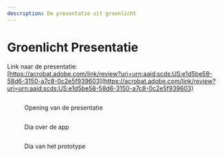 ```yaml
---
description: De presentatie uit groenlicht
---
```


# Groenlicht Presentatie

Link naar de presentatie: \
[https://acrobat.adobe.com/link/review?uri=urn:aaid:scds:US:e1d5be58-58d6-3150-a7c8-0c2e5f939603](https://acrobat.adobe.com/link/review?uri=urn:aaid:scds:US:e1d5be58-58d6-3150-a7c8-0c2e5f939603)

<figure><img src="../.gitbook/assets/1 (2).png" alt=""><figcaption><p>Opening van de presentatie</p></figcaption></figure>

<figure><img src="../.gitbook/assets/2 (6).png" alt=""><figcaption><p>Dia over de app</p></figcaption></figure>

<figure><img src="../.gitbook/assets/3.png" alt=""><figcaption><p>Dia van het prototype</p></figcaption></figure>

<figure><img src="../.gitbook/assets/Memo Presentatie.002.jpeg" alt=""><figcaption></figcaption></figure>

<figure><img src="../.gitbook/assets/Memo Presentatie.003.jpeg" alt=""><figcaption></figcaption></figure>

<figure><img src="../.gitbook/assets/Memo Presentatie.004.jpeg" alt=""><figcaption></figcaption></figure>

<figure><img src="../.gitbook/assets/Memo Presentatie.005.jpeg" alt=""><figcaption></figcaption></figure>

<figure><img src="../.gitbook/assets/Memo Presentatie.006.jpeg" alt=""><figcaption></figcaption></figure>

<figure><img src="../.gitbook/assets/Memo Presentatie.007.jpeg" alt=""><figcaption></figcaption></figure>

<figure><img src="../.gitbook/assets/Memo Presentatie.008.jpeg" alt=""><figcaption></figcaption></figure>

<figure><img src="../.gitbook/assets/Memo Presentatie.009.jpeg" alt=""><figcaption></figcaption></figure>

<figure><img src="../.gitbook/assets/Memo Presentatie.010.jpeg" alt=""><figcaption></figcaption></figure>

<figure><img src="../.gitbook/assets/Memo Presentatie.011.jpeg" alt=""><figcaption></figcaption></figure>

<figure><img src="../.gitbook/assets/Memo Presentatie.012.jpeg" alt=""><figcaption></figcaption></figure>

<figure><img src="../.gitbook/assets/Memo Presentatie.013.jpeg" alt=""><figcaption></figcaption></figure>

<figure><img src="../.gitbook/assets/Memo Presentatie.014.jpeg" alt=""><figcaption></figcaption></figure>

<figure><img src="../.gitbook/assets/Memo Presentatie.015.jpeg" alt=""><figcaption></figcaption></figure>

<figure><img src="../.gitbook/assets/Memo Presentatie.016.jpeg" alt=""><figcaption></figcaption></figure>

<figure><img src="../.gitbook/assets/Memo Presentatie.017.jpeg" alt=""><figcaption></figcaption></figure>

<figure><img src="../.gitbook/assets/Memo Presentatie.018.jpeg" alt=""><figcaption></figcaption></figure>

<figure><img src="../.gitbook/assets/Memo Presentatie.019.jpeg" alt=""><figcaption></figcaption></figure>

<figure><img src="../.gitbook/assets/Memo Presentatie.020.jpeg" alt=""><figcaption></figcaption></figure>

<figure><img src="../.gitbook/assets/Memo Presentatie.021.jpeg" alt=""><figcaption></figcaption></figure>

<figure><img src="../.gitbook/assets/Memo Presentatie.022.jpeg" alt=""><figcaption></figcaption></figure>

<figure><img src="../.gitbook/assets/Memo Presentatie.023.jpeg" alt=""><figcaption></figcaption></figure>

<figure><img src="../.gitbook/assets/Memo Presentatie.024.jpeg" alt=""><figcaption></figcaption></figure>

<figure><img src="../.gitbook/assets/Memo Presentatie.025.jpeg" alt=""><figcaption></figcaption></figure>

<figure><img src="../.gitbook/assets/Memo Presentatie.026.jpeg" alt=""><figcaption></figcaption></figure>

<figure><img src="../.gitbook/assets/Memo Presentatie.027.jpeg" alt=""><figcaption></figcaption></figure>

<figure><img src="../.gitbook/assets/Memo Presentatie.028.jpeg" alt=""><figcaption></figcaption></figure>

<figure><img src="../.gitbook/assets/Memo Presentatie.029.jpeg" alt=""><figcaption></figcaption></figure>

<figure><img src="../.gitbook/assets/Memo Presentatie.030.jpeg" alt=""><figcaption><p><br></p></figcaption></figure>
